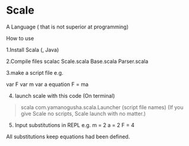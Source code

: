 # Scale
A Language ( that is not superior at programming)

How to use

1.Install Scala (, Java)

2.Compile files
scalac Scale.scala Base.scala Parser.scala

3.make a script file
e.g.

var F
var m
var a
equation F = ma

4. launch scale with this code
(On terminal)
> scala com.yamanogusha.scala.Launcher (script file names)
(If you give Scale no scripts, Scale launch with no matter.)

5. Input substitutions in REPL
e.g.
m = 2
a = 2
F = 4

All substitutions keep equations had been defined.

